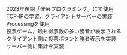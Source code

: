2023年後期「発展プログラミング」にて使用  
TCP-IPの学習，クライアントサーバーの実装  
Processingを使用  
投票ゲーム，最も得票数の多い勝者が表示される  
クライアント側に投票ボタンと勝者表示を実装  
サーバー側に集計を実装
